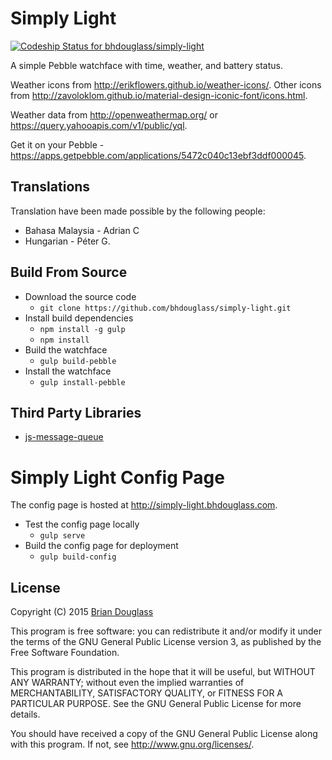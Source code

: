 # Simply Light #

[ ![Codeship Status for bhdouglass/simply-light](https://codeship.com/projects/4381e650-63ea-0132-862e-32c060907738/status?branch=master)](https://codeship.com/projects/52458)

A simple Pebble watchface with time, weather, and battery status.

Weather icons from <http://erikflowers.github.io/weather-icons/>. Other icons from
<http://zavoloklom.github.io/material-design-iconic-font/icons.html>.

Weather data from <http://openweathermap.org/> or <https://query.yahooapis.com/v1/public/yql>.

Get it on your Pebble - <https://apps.getpebble.com/applications/5472c040c13ebf3ddf000045>.

## Translations ##

Translation have been made possible by the following people:

* Bahasa Malaysia - Adrian C
* Hungarian - Péter G.

## Build From Source ##

* Download the source code
	* `git clone https://github.com/bhdouglass/simply-light.git`
* Install build dependencies
	* `npm install -g gulp`
	* `npm install`
* Build the watchface
	* `gulp build-pebble`
* Install the watchface
	* `gulp install-pebble`

## Third Party Libraries ##

* [js-message-queue](https://github.com/smallstoneapps/js-message-queue)

# Simply Light Config Page #

The config page is hosted at <http://simply-light.bhdouglass.com>.

* Test the config page locally
	* `gulp serve`
* Build the config page for deployment
	* `gulp build-config`

## License ##

Copyright (C) 2015 [Brian Douglass](http://bhdouglass.com/)

This program is free software: you can redistribute it and/or modify it under
the terms of the GNU General Public License version 3, as published by the Free
Software Foundation.

This program is distributed in the hope that it will be useful, but WITHOUT ANY
WARRANTY; without even the implied warranties of MERCHANTABILITY, SATISFACTORY
QUALITY, or FITNESS FOR A PARTICULAR PURPOSE.  See the GNU General Public
License for more details.

You should have received a copy of the GNU General Public License along with
this program.  If not, see <http://www.gnu.org/licenses/>.

